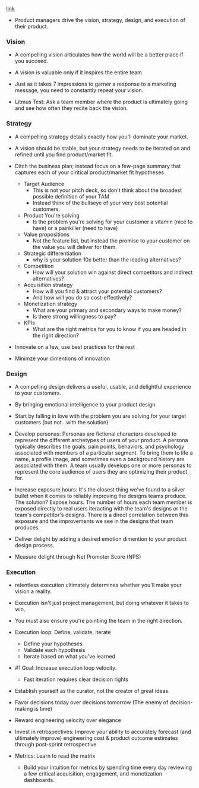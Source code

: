 
[link](https://www.youtube.com/watch?v=huTSPanUlQM)


- Product managers drive the vision, strategy, design, and execution of their product.


### Vision

- A compelling vision articulates how the world will be a better place if you succeed.

- A vision is valuable only if it inspires the entire team

- Just as it takes 7 impressions to garner a response to a marketing message, you need to constantly repeat your vision.

- Litmus Test: Ask a team member where the product is ultimately going and see how often they recite back the vision.


### Strategy

- A compelling strategy details exactly how you'll dominate your market.

- A vision should be stable, but your strategy needs to be iterated on and refined until you find product/market fit.

- Ditch the business plan; instead focus on a few-page summary that captures each of your ciritical product/market fit hypotheses

  - Target Audience
    - This is not your pitch deck, so don't think about the broadest possible definition of your TAM
    - Instead think of the bullseye of your very best potential customers.
  - Product You're solving
    - Is the problem you're solving for your customer a vitamin (nice to have) or a painkiller (need to have)
  - Value propositions
    - Not the feature list, but instead the promise to your customer on the value you will deliver for them.
  - Strategic differentiation
    - why is your solution 10x better than the leading alternatives?
  - Competition
    - How will your solution win against direct competitors and indirect alternatives?
  - Acquisition strategy
    - How will you find & attract your potential customers?
    - And how will you do so cost-effectively?
  - Monetization strategy
    - What are your primary and secondary ways to make money?
    - Is there strong willingness to pay?
  - KPIs
    - What are the right metrics for you to know if you are headed in the right direction?
    
- Innovate on a few, use best practices for the rest    
- Minimze your dimentions of innovation 


### Design

- A compelling design delivers a useful, usable, and delightful experience to your customers.

- By bringing emotional intelligence to your product design.

- Start by falling in love with the problem you are solving for your target customers (but not...with the solution)

- Develop personas: Personas are fictional characters developed to represent the different archetypes of users of your product. A persona typically describes the goals, pain points, behaviors, and psychology associated with members of a particular segment. To bring them to life a name, a profile image, and sometimes even a background history are associated with them. A team usually develops one or more personas to represent the core audience of users they are optimizing their product for. 

- Increase exposure hours: It's the closest thing we've found to a silver bullet when it comes to reliably improving the designs teams produce. The solution? Expose hours. The number of hours each team member is exposed directly to real users iteracting with the team's designs or the team's competitor's designs. There is a direct correlation between this exposure and the improvements we see in the designs that team produces.

- Deliver delight by adding a desired emotion dimention to your product design process.

- Measure delight through Net Promoter Score (NPS)

### Execution

- relentless execution ultimately determines whether you'll make your vision a reality.

- Execution isn't just project management, but doing whatever it takes to win.

- You must also ensure you're pointiing the team in the right direction.

- Execution loop: Define, validate, iterate
  - Define your hypotheses
  - Validate each hypothesis
  - Iterate based on what you've learned
  
- #1 Goal: Increase execution loop velocity.
  - Fast iteration requires clear decision rights
  
- Establish yourself as the curator, not the creator of great ideas.

- Favor decisions today over decisions tomorrow (The enemy of decision-making is time)

- Reward engineering velocity over elegance 

- Invest in retrospectives: Improve your ability to accurately forecast (and ultimately improve) engineering cost & product outcome estimates through post-sprint retrospective

- Metrics: Learn to read the matrix
  - Build your intuition for metrics by spending time every day reviewing a few critical acquisition, engagement, and monetization dashboards.
